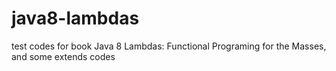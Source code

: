 # java8-lambdas
test codes for book Java 8 Lambdas: Functional Programing for the Masses, and some extends codes
